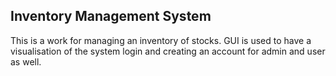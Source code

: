 ## Inventory Management System
This is a work for managing an inventory of stocks. GUI is used to have a visualisation of the system login and creating an account for admin and user as well.
